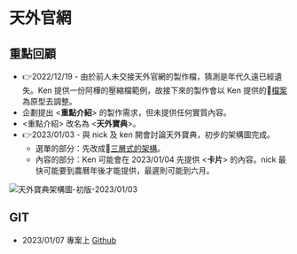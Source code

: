 # 天外官網

## 重點回顧

- 👉2022/12/19 - 由於前人未交接天外官網的製作檔，猜測是年代久遠已經遺失。Ken 提供一份阿樺的壓縮檔範例，故接下來的製作會以 Ken 提供的🔗[檔案](\\fileserver\檔案暫存區\國展\MO\web)為原型去調整。
- 企劃提出 <**重點介紹**> 的製作需求，但未提供任何實質內容。
- <重點介紹> 改名為 <**天外寶典**>。
- 👉2023/01/03 - 與 nick 及 ken 開會討論天外寶典，初步的架構圖完成。
  - 選單的部分：先改成🔗[三層式的架構](https://drive.google.com/file/d/1vVcuyUDB1EDJ8FlVKkLDpya0X7NNX5bE/view?usp=sharing)。
  - 內容的部分：Ken 可能會在 2023/01/04 先提供 <**卡片**> 的內容。nick 最快可能要到農曆年後才能提供，最遲則可能到六月。

![天外寶典架構圖-初版-2023/01/03](https://i.imgur.com/yf8s0zL.png)

## GIT

- 2023/01/07 專案上 [Github](https://github.com/ossian-to/lager.mo.git)



